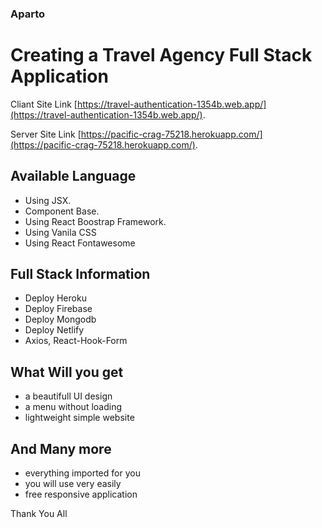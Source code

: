 ### Aparto

# Creating a Travel Agency Full Stack Application

Cliant Site Link [https://travel-authentication-1354b.web.app/](https://travel-authentication-1354b.web.app/).

Server Site Link [https://pacific-crag-75218.herokuapp.com/](https://pacific-crag-75218.herokuapp.com/).

## Available Language

- Using JSX.
- Component Base.
- Using React Boostrap Framework.
- Using Vanila CSS
- Using React Fontawesome  

## Full Stack Information 
- Deploy Heroku
- Deploy Firebase
- Deploy Mongodb
- Deploy Netlify 
- Axios, React-Hook-Form
  
## What Will you get 

* a beautifull UI design
* a menu without loading 
* lightweight simple website

## And Many more 

* everything imported for you
* you will use very easily 
* free responsive application

Thank You All
